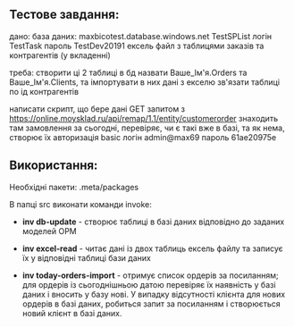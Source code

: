 ## Тестове завдання:

дано:
база даних: maxbicotest.database.windows.net
TestSPList
логін TestTask
пароль TestDev20191
ексель файл з таблицями заказів та контрагентів (у вкладенні)

треба:
створити ці 2 таблиці в бд назвати Ваше_Ім'я.Orders та Ваше_Ім'я.Clients, та імпортувати в них дані з екселю
зв'язати таблиці по ід контрагентів

написати скрипт, що бере дані GET запитом з https://online.moysklad.ru/api/remap/1.1/entity/customerorder
    знаходить там замовлення за сьогодні, перевіряє, чи є такі вже в базі, та як нема, створює їх
авторизація basic
логін admin@max69
пароль 61ae20975e

## Використання:

Необхідні пакети: .meta/packages

В папці src виконати команди invoke:
* **inv db-update** - створює таблиці в базі даних відповідно до заданих моделей ОРМ

* **inv excel-read** - читає дані із двох таблиць ексель файлу та записує їх у відповідні таблиці бази даних

* **inv today-orders-import** - отримує список ордерів за посиланням; для ордерів із сьогоднішньою датою перевіряє їх наявність у базі даних і вносить у базу нові. У випадку відсутності клієнта для нових ордерів в базі даних, робиться запит за посиланням і створюється новий клієнт в базі даних.
